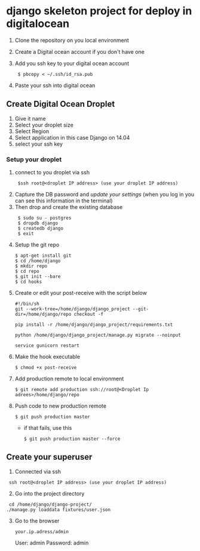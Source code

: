 # django skeleton project for deploy in digitalocean

1. Clone the repository on you local environment
2. Create a Digital ocean account if you don't have one
3. Add you ssh key to your digital ocean account

   ````
    $ pbcopy < ~/.ssh/id_rsa.pub
   ````
4. Paste your ssh into digital ocean

## Create Digital Ocean Droplet
1. Give it name
2. Select your droplet size
3. Select Region
4. Select application in this case Django on 14.04
5. select your ssh key

### Setup your droplet
1. connect to you droplet via ssh
   ````
    $ssh root@<droplet IP address> (use your droplet IP address)
   ````
2. Capture the DB password and *update your settings* (when you log in you can see this information in the terminal)
3. Then drop and create the existing database
   ```
    $ sudo su - postgres
    $ dropdb django
    $ createdb django
    $ exit
   ```
4. Setup the git repo
    ````
    $ apt-get install git
    $ cd /home/django
    $ mkdir repo
    $ cd repo
    $ git init --bare
    $ cd hooks
    ````
5. Create or edit your post-receive with the script below
    ````
    #!/bin/sh
    git --work-tree=/home/django/django_project --git-dir=/home/django/repo checkout -f

    pip install -r /home/django/django_project/requirements.txt

    python /home/django/django_project/manage.py migrate --noinput

    service gunicorn restart
    ````
6. Make the hook executable
    ````
    $ chmod +x post-receive
    ````
7. Add production remote to local environment
    ````
    $ git remote add production ssh://root@<Droplet Ip adrees>/home/django/repo
    ````
8. Push code to new production remote
    ````
    $ git push production master
    `````
    - if that fails, use this
        ````
        $ git push production master --force
        ````

## Create your superuser
1. Connected via ssh
 ```
  ssh root@<droplet IP address> (use your droplet IP address)
  ```
2. Go into the project directory
  ```
   cd /home/django/django-project/
  ./manage.py loaddata fixtures/user.json
  ```
3. Go to the browser
    ````
    your.ip.adress/admin
    ````
    User: admin
    Password: admin